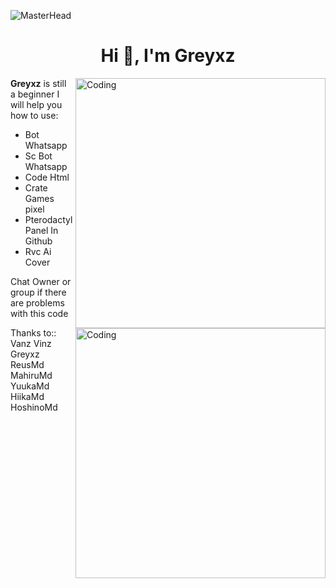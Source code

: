 ![MasterHead](https://telegra.ph/file/711b076d7c218c5da5d75.jpg)

<h1 align="center">Hi 👋, I'm Greyxz</h1>

<img align="right" alt="Coding" width="400" src="https://telegra.ph/file/9a7bfa57c1e13d07d9bd1.jpg">
<p align="left"> 


**Greyxz** is still a beginner 
I will help you how to use:
- Bot Whatsapp
- Sc Bot Whatsapp
- Code Html
- Crate Games pixel
- Pterodactyl Panel In Github 
- Rvc Ai Cover

Chat Owner or group if there are problems with this code

<img align="right" alt="Coding" width="400" src="https://telegra.ph/file/c1c4934d236bbad3009b9.jpg">
<p align="left"> 

Thanks to::
Vanz       Vinz
Greyxz     ReusMd
MahiruMd   YuukaMd
HiikaMd    HoshinoMd  



